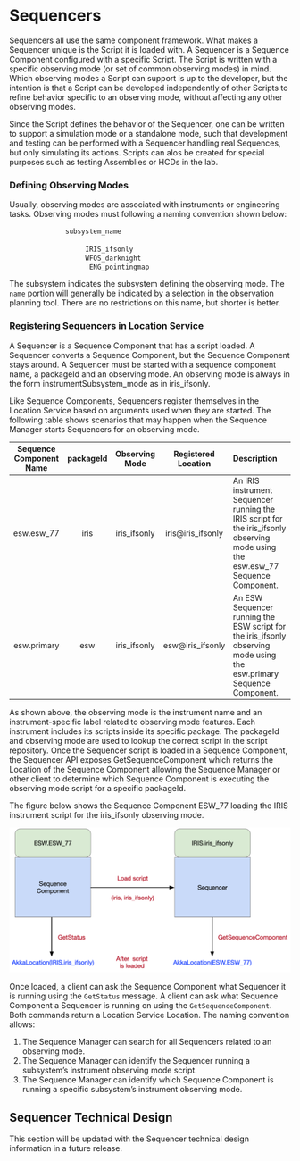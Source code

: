 # Sequencers

Sequencers all use the same component framework. What makes a Sequencer unique is the Script it is loaded with. 
A Sequencer is a Sequence Component configured with a specific Script. The Script is written with a specific observing mode 
(or set of common observing modes) in mind. Which observing modes a Script can support is up to the developer, but the intention is that a Script can be 
developed independently of other Scripts to refine behavior specific to an observing mode, without affecting any other observing modes.

Since the Script defines the behavior of the Sequencer, one can be written to support a simulation mode or a standalone mode, 
such that development and testing can be performed with a Sequencer handling real Sequences, but only simulating its actions.
Scripts can alos be created for special purposes such as testing Assemblies or HCDs in the lab.

### Defining Observing Modes

Usually, observing modes are associated with instruments or engineering tasks. Observing modes must following a naming convention
shown below:

```
              subsystem_name

                   IRIS_ifsonly
                   WFOS_darknight
                    ENG_pointingmap
```

The subsystem indicates the subsystem defining the observing mode. 
The `name` portion will generally be indicated by a selection in the observation planning tool. There are no restrictions on
this name, but shorter is better. 

### Registering Sequencers in Location Service

A Sequencer is a Sequence Component that has a script loaded. A Sequencer converts a Sequence Component, but the Sequence Component stays around.
A Sequencer must be started with a sequence component name, a packageId and an observing mode. 
An observing mode is always in the form instrumentSubsystem_mode as in iris_ifsonly.

Like Sequence Components, Sequencers register themselves in the Location Service based on arguments used when they are 
started. The following table shows scenarios that may happen when the Sequence Manager starts Sequencers for an observing mode.

| Sequence<br>Component Name | packageId | Observing Mode| Registered Location | Description|
|:--------------------------:|:---------:|:-------------:|:-------------------:|:-----------|
| esw.esw_77 | iris | iris_ifsonly |iris@iris_ifsonly | An IRIS instrument Sequencer running the IRIS script for the iris_ifsonly observing mode using the esw.esw_77 Sequence Component. |
| esw.primary | esw |  iris_ifsonly | esw@iris_ifsonly | An ESW Sequencer running the ESW script for the iris_ifsonly observing mode using the esw.primary Sequence Component. |

As shown above, the observing mode is the instrument name and an instrument-specific label related to observing mode features. Each instrument 
includes its scripts inside its specific package. The packageId and observing mode are used to lookup the correct script in the script repository. 
Once the Sequencer script is loaded in a Sequence Component, the Sequencer API exposes GetSequenceComponent which returns the
Location of the Sequence Component allowing the Sequence Manager or other client to determine which Sequence Component is executing
the observing mode script for a specific packageId.

The figure below shows the Sequence Component ESW_77 loading the IRIS instrument script for the iris_ifsonly observing mode.

![SequenceCompNaming](../../images/ocs/OCS-SeqCompSeqNaming.png)

Once loaded, a client can ask the Sequence Component what Sequencer it is running using the `GetStatus` message. A client can ask
what Sequence Component a Sequencer is running on using the `GetSequenceComponent`. Both commands return a Location Service Location.
The naming convention allows:

1. The Sequence Manager can search for all Sequencers related to an observing mode.
2. The Sequence Manager can identify the Sequencer running a subsystem’s instrument observing mode script.
3. The Sequence Manager can identify which Sequence Component is running a specific subsystem’s instrument observing mode. 


## Sequencer Technical Design

This section will be updated with the Sequencer technical design information in a future release.